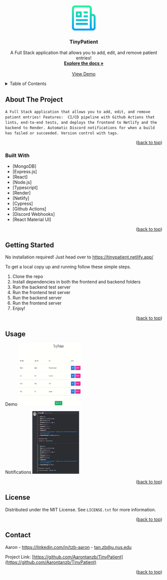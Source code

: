 <!-- PROJECT LOGO -->
<br />
<div align="center">
  <a href="https://github.com/Aarontanzb/TinyPatient">
    <img src="images/logo.png" alt="Logo" width="80" height="80">
  </a>

<h3 align="center">TinyPatient</h3>

  <p align="center">
    A Full Stack application that allows you to add, edit, and remove patient entries!
    <br />
    <a href="https://github.com/Aarontanzb/TinyPatient"><strong>Explore the docs »</strong></a>
    <br />
    <br />
    <a href="https://tinypatient.netlify.app/">View Demo</a>
  </p>
</div>



<!-- TABLE OF CONTENTS -->
<details>
  <summary>Table of Contents</summary>
  <ol>
    <li>
      <a href="#about-the-project">About The Project</a>
      <ul>
        <li><a href="#built-with">Built With</a></li>
      </ul>
    </li>
    <li>
      <a href="#getting-started">Getting Started</a>
      <ul>
        <li><a href="#installation">Installation</a></li>
      </ul>
    </li>
    <li><a href="#usage">Usage</a></li>
    <li><a href="#license">License</a></li>
    <li><a href="#contact">Contact</a></li>
  </ol>
</details>



<!-- ABOUT THE PROJECT -->
## About The Project
`A Full Stack application that allows you to add, edit, and remove patient entries!
Features: 
  CI/CD pipeline with Github Actions that lints, end-to-end tests, and deploys the frontend to Netlify and the backend to Render.
  Automatic Discord notifications for when a build has failed or succeeded.
  Version control with tags.
  `

<p align="right">(<a href="#readme-top">back to top</a>)</p>



### Built With

* [MongoDB]
* [Express.js]
* [React]
* [Node.js]
* [Typescript]
* [Render]
* [Netlify]
* [Cypress]
* [Github Actions]
* [Discord Webhooks]
* [React Material UI]


<p align="right">(<a href="#readme-top">back to top</a>)</p>



<!-- GETTING STARTED -->
## Getting Started

No installation required! Just head over to
https://tinypatient.netlify.app/

To get a local copy up and running follow these simple steps.
1. Clone the repo
2. Install dependencies in both the frontend and backend folders
3. Run the backend test server
4. Run the frontend test server
3. Run the backend server
4. Run the frontend server
5. Enjoy!


<p align="right">(<a href="#readme-top">back to top</a>)</p>



<!-- USAGE EXAMPLES -->
## Usage

Demo
<img src="images/demo.PNG" alt="Demo" width="200" height="200">

Notifications
<img src="images/notifications.PNG" alt="Demo" width="150" height="200">


<p align="right">(<a href="#readme-top">back to top</a>)</p>



<!-- LICENSE -->
## License

Distributed under the MIT License. See `LICENSE.txt` for more information.

<p align="right">(<a href="#readme-top">back to top</a>)</p>



<!-- CONTACT -->
## Contact

Aaron - https://linkedin.com/in/tzb-aaron - tan.zb@u.nus.edu 

Project Link: [https://github.com/Aarontanzb/TinyPatient](https://github.com/Aarontanzb/TinyPatient)

<p align="right">(<a href="#readme-top">back to top</a>)</p>